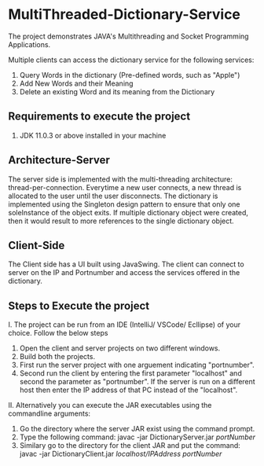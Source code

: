 # MultiThreaded-Dictionary-Service

The project demonstrates JAVA's Multithreading and Socket Programming Applications.

Multiple clients can access the dictionary service for the following services:
1. Query Words in the dictionary (Pre-defined words, such as "Apple")
2. Add New Words and their Meaning
3. Delete an existing Word and its meaning from the Dictionary

## Requirements to execute the project
1. JDK 11.0.3 or above installed in your machine

## Architecture-Server
The server side is implemented with the multi-threading architecture: thread-per-connection.
Everytime a new user connects, a new thread is allocated to the user until the user disconnects.
The dictionary is implemented using the Singleton design pattern to ensure that only one soleInstance of the object
exits. If multiple dictionary object were created, then it would result to more references to the single dictionary object.

## Client-Side
The Client side has a UI built using JavaSwing. The client can connect to server on the IP and Portnumber and access
the services offered in the dictionary.

## Steps to Execute the project
I. The project can be run from an IDE (IntelliJ/ VSCode/ Ecllipse) of your choice. Follow the below steps
  1. Open the client and server projects on two different windows.
  2. Build both the projects.
  3. First run the server project with one arguement indicating "portnumber".
  4. Second run the client by entering the first parameter "localhost" and second the parameter as "portnumber". If the
     server is run on a different host then enter the IP address of that PC instead of the "localhost".
     
II. Alternatively you can execute the JAR executables using the commandline arguments:
  1. Go the directory where the server JAR exist using the command prompt.
  2. Type the following command: javac -jar DictionaryServer.jar *portNumber*
  3. Similary go to the directory for the client JAR and put the command: 
     javac -jar DictionaryClient.jar *localhost/IPAddress* *portNumber*
